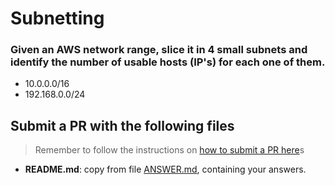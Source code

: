 # Subnetting

### Given an AWS network range, slice it in 4 small subnets and identify the number of usable hosts (IP's) for each one of them.

- 10.0.0.0/16
- 192.168.0.0/24

## Submit a PR with the following files

> Remember to follow the instructions on [how to submit a PR here](/README.md#exercises)s

- **README.md**: copy from file [ANSWER.md](ANSWER.md), containing your answers.
